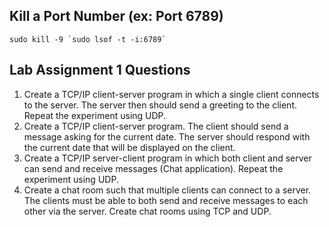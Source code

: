 ## Kill a Port Number (ex: Port 6789)
    sudo kill -9 `sudo lsof -t -i:6789`

## Lab Assignment 1 Questions

1) Create a TCP/IP client-server program in which a single client connects to the server. The server then should send a greeting to the client. Repeat the experiment using UDP.
2) Create a TCP/IP client-server program. The client should send a message asking for the current date. The server should respond with the current date that will be displayed on the client.
3) Create a TCP/IP server-client program in which both client and server can send and receive messages (Chat application). Repeat the experiment using UDP.
4) Create a chat room such that multiple clients can connect to a server. The clients must be able to both send and receive messages to each other via the server. Create chat rooms using TCP and UDP.
